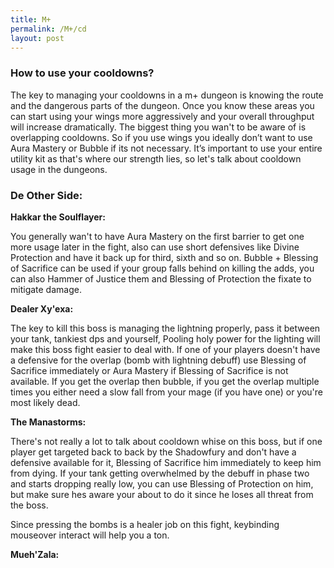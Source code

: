 ```yaml
---
title: M+
permalink: /M+/cd
layout: post
---
```


### **How to use your cooldowns?**

The key to managing your cooldowns in a m+ dungeon is knowing the route and the dangerous parts of the dungeon. Once you know these areas you can start using your wings more aggressively and your overall throughput will increase dramatically. The biggest thing you wan't to be aware of is overlapping cooldowns. So if you use wings you ideally don’t want to use Aura Mastery or Bubble if its not necessary. It’s important to use your entire utility kit as that's where our strength lies, so let's talk about cooldown usage in the dungeons.

### **De Other Side:**


 **Hakkar the Soulflayer:**

 You generally wan't to have Aura Mastery on the first barrier to get one more usage later in the fight, also can use short defensives like Divine Protection and have it back up for third, sixth and so on. Bubble + Blessing of Sacrifice can be used if your group falls behind on killing the adds, you can also Hammer of Justice them and Blessing of Protection the fixate to mitigate damage.

**Dealer Xy'exa:**

The key to kill this boss is managing the lightning properly, pass it between your tank, tankiest dps and yourself, Pooling holy power for the lighting will make this boss fight easier to deal with. If one of your players doesn't have a defensive for the overlap (bomb with lightning debuff) use Blessing of Sacrifice immediately or Aura Mastery if Blessing of Sacrifice is not available. If you get the overlap then bubble, if you get the overlap multiple times you either need a slow fall from your mage (if you have one) or you're most likely dead.

**The Manastorms:**

There's not really a lot to talk about cooldown whise on this boss, but if one player get targeted back to back by the Shadowfury and don't have a defensive available for it, Blessing of Sacrifice him immediately to keep him from dying. If your tank getting overwhelmed by the debuff in phase two and starts dropping really low, you can use Blessing of Protection on him, but make sure hes aware your about to do it since he loses all threat from the boss.

Since pressing the bombs is a healer job on this fight, keybinding mouseover interact will help you a ton.

**Mueh'Zala:**

